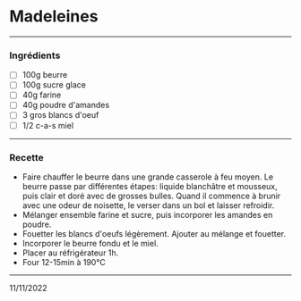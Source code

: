 # Madeleines

---

### Ingrédients

- [ ] 100g beurre
- [ ] 100g sucre glace
- [ ] 40g farine
- [ ] 40g poudre d'amandes
- [ ] 3 gros blancs d'oeuf
- [ ] 1/2 c-a-s miel

---

### Recette

- Faire chauffer le beurre dans une grande casserole à feu moyen. Le beurre passe par différentes étapes: liquide blanchâtre et mousseux, puis clair et doré avec de grosses bulles. Quand il commence à brunir avec une odeur de noisette, le verser dans un bol et laisser refroidir.
- Mélanger ensemble farine et sucre, puis incorporer les amandes en poudre.
- Fouetter les blancs d'oeufs légèrement. Ajouter au mélange et fouetter.
- Incorporer le beurre fondu et le miel.
- Placer au réfrigérateur 1h.
- Four 12-15min à 190°C

---

11/11/2022
